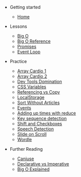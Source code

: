 <!-- docs/_sidebar.md -->

- Getting started

  - [Home](/)

- Lessons

  - [Big O](/vanilla-javascript/lessons/big-o.md)
  - [Big O Reference](/vanilla-javascript/lessons/big-o-reference.md)
  - [Promises](/vanilla-javascript/lessons/promises.md)
  - [Event Loop](/vanilla-javascript/lessons/event-loop.md)

- Practice

  - [Array Cardio 1](/vanilla-javascript/lessons/array-cardio1.md)
  - [Array Cardio 2](/vanilla-javascript/lessons/array-cardio2.md)
  - [Dev Tools Domination](/vanilla-javascript/lessons/dev-tools-domination.md)
  - [CSS Variables](/vanilla-javascript/lessons/css-variables.md)
  - [Referencing vs Copy](/vanilla-javascript/lessons/reference-vs-copy.md)
  - [LocalStorage](/vanilla-javascript/lessons/localstorage.md)
  - [Sort Without Articles](/vanilla-javascript/lessons/sort-without-articles.md)
  - [Events](/vanilla-javascript/lessons/events.md)
  - [Adding up times with reduce](/vanilla-javascript/lessons/adding-times.md)
  - [Key sequence detection](/vanilla-javascript/lessons/key-sequence-detection.md)
  - [Shift and Checkboxes](/vanilla-javascript/lessons/checkboxes.md)
  - [Speech Detection](/vanilla-javascript/lessons/speech-detection.md)
  - [Slide on Scroll](/vanilla-javascript/lessons/slide-on-scroll.md)
  - [Wordle](/vanilla-javascript/lessons/wordle.md)

- Further Reading

  - [Caniuse](https://caniuse.com/)
  - [Declarative vs Imperative](https://codeburst.io/declarative-vs-imperative-programming-a8a7c93d9ad2)
  - [Big O Explained](https://www.freecodecamp.org/news/my-first-foray-into-technology-c5b6e83fe8f1/)
